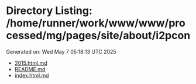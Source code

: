 # Directory Listing: /home/runner/work/www/www/processed/mg/pages/site/about/i2pcon
Generated on: Wed May  7 05:18:13 UTC 2025

- [2015.html.md](2015.html.md)
- [README.md](README.md)
- [index.html.md](index.html.md)
